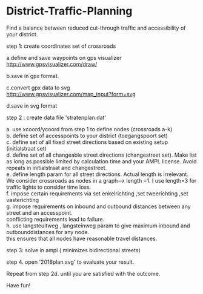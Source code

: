# District-Traffic-Planning
Find a balance between reduced cut-through traffic and accessibility of your district.  

step 1: create coordinates set of crossroads     

a.define and save waypoints on gps visualizer   
http://www.gpsvisualizer.com/draw/ 

b.save in gpx format.

c.convert gpx data to svg  
http://www.gpsvisualizer.com/map_input?form=svg  

d.save in svg format  

step 2 : create data file 'stratenplan.dat'  

a. use xcoord/ycoord from step 1 to define nodes (crossroads a-k)     
b. define set of accesspoints to your district (toegangspoort set)   
c. define set of all fixed street directions based on existing setup (initialstraat set)  
d. define set of all changeable street directions (changestreet set). Make list as long as possible limited by calculation time and your AMPL license. Avoid repeats in initialstraat and changestreet.      
e. define length param for all street directions. Actual length is irrelevant. We consider crossroads as nodes in a graph--> length =1. I use length=3 for traffic lights to consider time loss.       
f. impose certain requirements via set enkelrichting ,set tweerichting ,set vasterichting   
g. impose requirements on inbound and outbound distances between any street and an accesspoint.   
   conflicting requirements lead to failure.    
h. use langsteuitweg , langsteinweg param to give maximum inbound and outbounddistances for any node.  
	this ensures that all nodes have reasonable travel distances.  

step 3: solve in ampl ( minimizes bidirectional streets) 

step 4. open '2018plan.svg' to evaluate your result.   

Repeat from step 2d. until you are satisfied with the outcome. 

Have fun!

